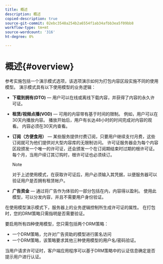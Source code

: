 ```yaml
---
title: 概述
description: 概述
copied-description: true
source-git-commit: 02ebc3548a254b2a6554f1ab34afbb3ea5f09bb8
workflow-type: tm+mt
source-wordcount: '316'
ht-degree: 0%

---
```


# 概述{#overview}

参考实施包括一个演示模式选项，该选项演示如何为打包内容区段实施不同的使用模型。 演示模式具有以下使用模型的业务逻辑：

* **下载到拥有(DTO)**  — 用户可以在线或离线下载内容，并获得了内容的永久许可证。
* **租赁/视频点播(VOD)**  — 可用的内容带有基于时间的限制。 例如，用户可以在30天内播放内容。 播放开始后，用户有长达48小时的时间完成对内容的观看。 内容必须在30天内查看。
* **订阅（方便食用）**  — 某些服务提供付费订阅，只要用户继续支付月费，这些订阅就可为他们提供对大型内容库的无限制访问。 许可证服务器会为每个内容区段颁发一个唯一的许可证，还会颁发一个在订阅期结束时过期的根许可证。 每个月，当用户续订其订购时，根许可证也必须续订。

  >[!NOTE]
  >
  >对于上述使用模式，在获取许可证后，用户必须输入其凭据，以便服务器可以验证用户是否拥有租赁帐户。

* **广告资金**  — 通过将广告作为体验的一部分包括在内，内容得以盈利。 使用此模型，可以分发内容，并且不需要用户身份验证。

在使用模型演示模式下，服务器上的业务逻辑控制所生成许可证的属性。 在打包时，您的DRM策略只需指明是否需要验证。

要启用所有四种使用模型，您只需包括两个DRM策略：

* 一个DRM策略，允许对广告资助的模型进行匿名访问
* 一个DRM策略，该策略要求其他三种使用模型的用户名/密码验证。

当用户请求许可证时，客户端应用程序可以基于DRM策略中的认证信息确定是否提示用户进行认证。
